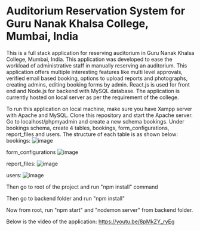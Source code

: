 # Auditorium Reservation System for Guru Nanak Khalsa College, Mumbai, India

This is a full stack application for reserving auditorium in Guru Nanak Khalsa College, Mumbai, India. This application was developed to ease the workload of administrative staff in manually reserving an auditorium. This application offers multiple interesting features like multi level approvals, verified email based booking, options to upload reports and photographs, creating admins, editing booking forms by admin. React.js is used for front end and Node.js for backend with MySQL database.
The application is currently hosted on local server as per the requirement of the college.

To run this application on local machine, make sure you have Xampp server with Apache and MySQL. Clone this repository and start the Apache server.
Go to localhost/phpmyadmin and create a new schema bookings.
Under bookings schema, create 4 tables, bookings, form_configurations, report_files and users.
The structure of each table is as shown below:
bookings:
![image](https://github.com/user-attachments/assets/8be8f8f5-ce92-44c9-beee-f1ab0090de8f)

form_configurations
![image](https://github.com/user-attachments/assets/ae395bf4-ebf1-4661-a96d-5753862a755b)

report_files:
![image](https://github.com/user-attachments/assets/94451b6b-5f37-4dcf-81c1-1b392b01055d)

users:
![image](https://github.com/user-attachments/assets/34287ae1-f228-4324-8bfc-fe899a8c5479)

Then go to root of the project and run "npm install" command

Then go to backend folder and run "npm install"

Now from root, run "npm start" and "nodemon server" from backend folder.

Below is the video of the application:
https://youtu.be/8pMkZY_ryEg

